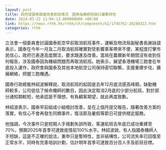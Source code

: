 ```yaml
---
layout: post
title: 政府促國泰跟進改善航班情況　國泰指機師短缺只屬暫時性
date: 2024-03-22 11:04:13.000000000 +08:00
link: https://news.rthk.hk/rthk/ch/component/k2/1745762-20240322.htm
categories: rthk
---
```


立法會一個委員會討論國泰航空早前取消航班事件，運輸及物流局副秘書長謝詠誼表示，國泰在今年一月及二月取消航班確實對受影響乘客帶來不便，某程度打擊市民信心，政府已表達高度關注，要求跟進及改善。當局在農曆新年期間沒有收到任何報告，涉及國泰因為機組問題而再取消航班。她表示，展望香港機場三跑會在年底投入運作，政府會與國泰及其他本地航空公司保持密切聯繫，支援重建步伐，擴展網絡，把握三跑機遇。

國泰行政總裁林紹波解釋說，取消航班的起因是去年12月底流感高峰期，缺勤機師較多，公司低估了候命機師的數目，因此決定取消2月底的少部分航班，對於部分通知期較短，他承認是不理想，有負顧客期望，就此再度致歉。

林紹波表示，國泰早前組成小組檢討改善，並在上個月提交報告，隨著改善方案的落實，有信心不會再發生同類事件，復活節及暑假等節日可提供穩定服務。

他強調，今次事件只是短期人手規劃失誤所致，客運航班去年底已成功重建至70%，預期2025年首季可達致疫情前100%水平。林紹波說，有人指國泰機師人手短缺，這是不正確的說法，重申只是暫時性，並非結構性，公司流失率已回復至正常水平，同時有完善培訓計劃，估計明年首季可達致百分百人手及航班目標。
